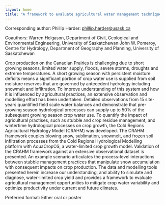 ```yaml
---
layout: home
title: "A framework to evaluate agricultural water management techniques to enhance crop productivity using a coupled hydrological crop growth model for the Canadian Prairies"
---
```



Corresponding author: Phillip Harder: phillip.harder@usask.ca

Coauthors: Warren Helgason, Department of Civil, Geological and Environmental Engineering, University of Saskatchewan
 John W. Pomeroy, Centre for Hydrology, Department of Geography and Planning, University of Saskatchewan 

Crop production on the Canadian Prairies is challenging due to short growing seasons, limited water supply, floods, severe storms, droughts and extreme temperatures. A short growing season with persistent moisture deficits means a significant portion of crop water use is supplied from soil moisture reserves that are governed by antecedent hydrology including snowmelt and infiltration. To improve understanding of this system and how it is influenced by agricultural practices, an extensive observation and modelling effort has been undertaken. Detailed observations from 15 site-years quantified field scale water balances and demonstrate that pre-growing season hydrological processes can supply up to 50% of the subsequent growing season crop water use. To quantify the impact of agricultural practises, such as stubble and crop residue management, and wintertime hydrological processes on crop growth, the Cold Regions Agricultural Hydrology Model (CRAHM) was developed. The CRAHM framework couples blowing snow, sublimation, snowmelt, and frozen soil infiltration processes from the Cold Regions Hydrological Modelling platform with AquaCropOS, a water-limited crop growth model. Validation of the CRAHM framework against an extensive observational dataset is presented. An example scenario articulates the process-level interactions between stubble management practices that manipulate snow accumulation with consequent impacts on crop production. The data and modelling tools presented herein increase our understanding, and ability to simulate and diagnose, water-limited crop yield and provides a framework to evaluate agricultural management opportunities to mitigate crop water variability and optimize productivity under current and future climates.

Preferred format: Either oral or poster

